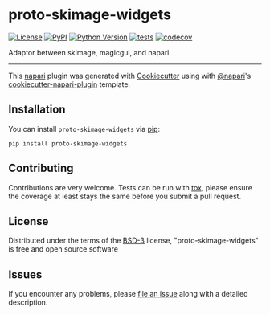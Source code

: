 # proto-skimage-widgets

[![License](https://img.shields.io/pypi/l/proto-skimage-widgets.svg?color=green)](https://github.com/napari/proto-skimage-widgets/raw/master/LICENSE)
[![PyPI](https://img.shields.io/pypi/v/proto-skimage-widgets.svg?color=green)](https://pypi.org/project/proto-skimage-widgets)
[![Python Version](https://img.shields.io/pypi/pyversions/proto-skimage-widgets.svg?color=green)](https://python.org)
[![tests](https://github.com/tlambert03/proto-skimage-widgets/workflows/tests/badge.svg)](https://github.com/tlambert03/proto-skimage-widgets/actions)
[![codecov](https://codecov.io/gh/tlambert03/proto-skimage-widgets/branch/master/graph/badge.svg)](https://codecov.io/gh/tlambert03/proto-skimage-widgets)

Adaptor between skimage, magicgui, and napari

----------------------------------

This [napari] plugin was generated with [Cookiecutter] using with [@napari]'s [cookiecutter-napari-plugin] template.

<!--
Don't miss the full getting started guide to set up your new package:
https://github.com/napari/cookiecutter-napari-plugin#getting-started

and review the napari docs for plugin developers:
https://napari.org/docs/plugins/index.html
-->

## Installation

You can install `proto-skimage-widgets` via [pip]:

    pip install proto-skimage-widgets

## Contributing

Contributions are very welcome. Tests can be run with [tox], please ensure
the coverage at least stays the same before you submit a pull request.

## License

Distributed under the terms of the [BSD-3] license,
"proto-skimage-widgets" is free and open source software

## Issues

If you encounter any problems, please [file an issue] along with a detailed description.

[napari]: https://github.com/napari/napari
[Cookiecutter]: https://github.com/audreyr/cookiecutter
[@napari]: https://github.com/napari
[MIT]: http://opensource.org/licenses/MIT
[BSD-3]: http://opensource.org/licenses/BSD-3-Clause
[GNU GPL v3.0]: http://www.gnu.org/licenses/gpl-3.0.txt
[GNU LGPL v3.0]: http://www.gnu.org/licenses/lgpl-3.0.txt
[Apache Software License 2.0]: http://www.apache.org/licenses/LICENSE-2.0
[Mozilla Public License 2.0]: https://www.mozilla.org/media/MPL/2.0/index.txt
[cookiecutter-napari-plugin]: https://github.com/napari/cookiecutter-napari-plugin
[file an issue]: https://github.com/tlambert03/proto-skimage-widgets/issues
[napari]: https://github.com/napari/napari
[tox]: https://tox.readthedocs.io/en/latest/
[pip]: https://pypi.org/project/pip/
[PyPI]: https://pypi.org/
